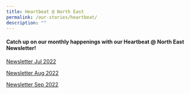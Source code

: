 ```yaml
---
title: Heartbeat @ North East
permalink: /our-stories/heartbeat/
description: ""
---
```

#### Catch up on our monthly happenings with our Heartbeat @ North East Newsletter! 
[Newsletter Jul 2022](https://pa.imail-host.com/email/view/62ed424ab1b32560117371)

[Newsletter Aug 2022](https://pa.imail-host.com/email/view/6305a515bfcba467479031)

[Newsletter Sep 2022](https://pa.imail-host.com/email/view/63299303c1409192505417)